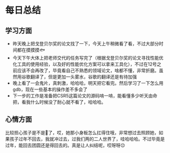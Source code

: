 # 每日总结
## 学习方面
* 昨天晚上把戈登贝尔奖的论文找了一下，今天上午稍微看了看，不过大部分时间都在摸摸摸🐟
* 今天下午大体上把老师交代的任务写完了（根据戈登贝尔奖的论文寻找性能优化工具的使用经验，以及好的性能优化方案可以拿来工具化），不过在12号之前应该不会再改了，毕竟看自己不熟悉的领域论文，啥都不懂，非常折磨。虽然用谷歌翻译了，但是更加一头雾水，谷歌的翻译还是有待加强
* 晚上看了一会鬼片，真刺激，哈哈哈，明天把它看完。然后学习了一下怎么用gdb，现在一些基本的操作差不多会了
* 下一步的工作是准备把CSR5这篇论文的源码啃一啃，能看懂多少听天由命把，看我什么时候没了耐心就不看了，哈哈哈。
## 心情方面
比较担心孩子是不是🐏了，哎，她那小身板怎么扛得住哦，非常想过去照顾她，如果孩子过年不回去，我就冲过去，过我们两的二人世界了，哇哈哈哈。不过毕竟是过年，能回去团圆还是得回去的。真是让人纠结呢，哎呀呀😔